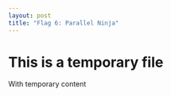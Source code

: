 ```yaml
---
layout: post
title: "Flag 6: Parallel Ninja"
---
```


# This is a temporary file

With temporary content
